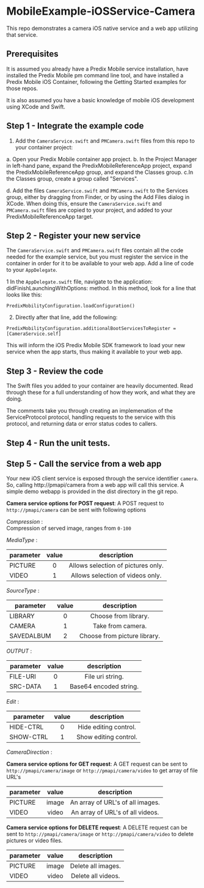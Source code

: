# MobileExample-iOSService-Camera
This repo demonstrates a camera iOS native service and a web app utilizing that service.

## Prerequisites
It is assumed you already have a Predix Mobile service installation, have installed the Predix Mobile pm command line tool, and have installed a Predix Mobile iOS Container, following the Getting Started examples for those repos.

It is also assumed you have a basic knowledge of mobile iOS development using XCode and Swift.

## Step 1 - Integrate the example code

1. Add the `CameraService.swift` and `PMCamera.swift` files from this repo to your container project:

  a. Open your Predix Mobile container app project. 
  b. In the Project Manager in left-hand pane, expand the PredixMobileReferenceApp project, expand the PredixMobileReferenceApp group, and expand the Classes group. 
  c.In the Classes group, create a group called "Services".

  d. Add the files `CameraService.swift` and `PMCamera.swift` to the Services group, either by dragging from Finder, or by using the Add Files dialog in XCode. When doing this, ensure the `CameraService.swift` and `PMCamera.swift` files are copied to your project, and added to your PredixMobileReferenceApp target.

## Step 2 - Register your new service

The `CameraService.swift` and `PMCamera.swift` files contain all the code needed for the example service, but you must register the service in the container in order for it to be available to your web app. Add a line of code to your `AppDelegate`.

1 In the `AppDelegate.swift` file, navigate to the application: didFinishLaunchingWithOptions: method. In this method, look for a line that looks like this:
```
PredixMobilityConfiguration.loadConfiguration()
```
2. Directly after that line, add the following:
```
PredixMobilityConfiguration.additionalBootServicesToRegister = [CameraService.self]
```
This will inform the iOS Predix Mobile SDK framework to load your new service when the app starts, thus making it available to your web app.

## Step 3 - Review the code

The Swift files you added to your container are heavily documented. Read through these for a full understanding of how they work, and what they are doing.

The comments take you through creating an implemenation of the ServiceProtocol protocol, handling requests to the service with this protocol, and returning data or error status codes to callers.

## Step 4 - Run the unit tests.


## Step 5 - Call the service from a web app

Your new iOS client service is exposed through the service identifier `camera`. So, calling http://pmapi/camera from a web app will call this service.
A simple demo webapp is provided in the dist directory in the git repo.

**Camera service options for POST request**:  A POST request to `http://pmapi/camera` can be sent with following options  

*Compression* :  
    Compression of served image, ranges from `0-100`  

*MediaType* :  

| parameter     | value         | description                        |  
| ------------- |:-------------:| :---------------------------------:|  
| PICTURE       | 0             | Allows selection of pictures only. |  
| VIDEO         | 1             | Allows selection of videos only.   |  


*SourceType* :  

| parameter     | value         | description                        |  
| ------------- |:-------------:| :---------------------------------:|  
| LIBRARY       | 0             | Choose from library.               |  
| CAMERA        | 1             | Take from camera.                  |  
| SAVEDALBUM    | 2             | Choose from picture library.       |  


*OUTPUT* :  

| parameter     | value         | description                        |  
| ------------- |:-------------:| :---------------------------------:|
| FILE-URI      | 0             | File uri string.                   |
| SRC-DATA      | 1             | Base64 encoded string.             |


*Edit* :  

| parameter     | value         | description                        |  
| ------------- |:-------------:| :---------------------------------:|
| HIDE-CTRL     | 0             | Hide editing control.              |
| SHOW-CTRL     | 1             | Show editing control.              |


*CameraDirection* : <TODO>  


**Camera service options for GET request**: A GET request can be sent to `http://pmapi/camera/image` or `http://pmapi/camera/video` to get array of file URL's  

| parameter     | value         | description                        |  
| ------------- |:-------------:| :---------------------------------:|
| PICTURE       | image         | An array of URL's of all images.   |
| VIDEO         | video         | An array of URL's of all videos.   |


**Camera service options for DELETE request**: A DELETE request can be sent to `http://pmapi/camera/image` or `http://pmapi/camera/video` to delete pictures or video files.  

| parameter     | value         | description                        |  
| ------------- |:-------------:| :---------------------------------:|
| PICTURE       | image         | Delete all images.                 |
| VIDEO         | video         | Delete all videos.                 |
